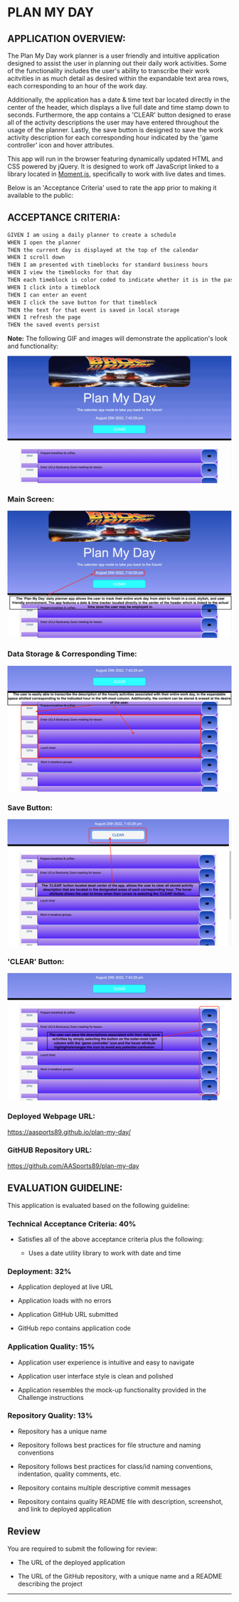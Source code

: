 # PLAN MY DAY 

## APPLICATION OVERVIEW:

The Plan My Day work planner is a user friendly and intuitive application designed to assist the user in planning out their daily work activities. Some of the functionality includes the user's ability to transcribe their work acitvities in as much detail as desired within the expandable text area rows, each corresponding to an hour of the work day.

Additionally, the application has a date & time text bar located directly in the center of the header, which displays a live full date and time stamp down to seconds. Furthermore, the app contains a 'CLEAR' button designed to erase all of the activity descriptions the user may have entered throughout the usage of the planner. Lastly, the save button is designed to save the work activity description for each corresponding hour indicated by the 'game controller' icon and hover attributes.

This app will run in the browser featuring dynamically updated HTML and CSS powered by jQuery. It is designed to work off JavaScript linked to a library located in [Moment.js](https://momentjs.com/), specifically to work with live dates and times.

Below is an 'Acceptance Criteria' used to rate the app prior to making it available to the public:

## ACCEPTANCE CRITERIA:

```md
GIVEN I am using a daily planner to create a schedule
WHEN I open the planner
THEN the current day is displayed at the top of the calendar
WHEN I scroll down
THEN I am presented with timeblocks for standard business hours
WHEN I view the timeblocks for that day
THEN each timeblock is color coded to indicate whether it is in the past, present, or future
WHEN I click into a timeblock
THEN I can enter an event
WHEN I click the save button for that timeblock
THEN the text for that event is saved in local storage
WHEN I refresh the page
THEN the saved events persist
```

**Note:** The following GIF and images will demonstrate the application's look and functionality:

![The following GIF highlights the functionality and overall look of the application.](./assets/images/plan-my-day.gif)


### Main Screen:

![The following image highlights the main screen of the application.](./assets/images/plan-my-day.jpg)


### Data Storage & Corresponding Time:

![The following image highlights the storage area of the work activity descriptions and the corresponding hour.](./assets/images/plan-my-day-2.jpg)


### Save Button:

![The following image highlights the save button functionality.](./assets/images/plan-my-day-3.jpg)


### 'CLEAR' Button:

![The following image highlights the 'CLEAR' button functionality.](./assets/images/plan-my-day-4.jpg)


### Deployed Webpage URL:

https://aasports89.github.io/plan-my-day/

### GitHUB Repository URL:

https://github.com/AASports89/plan-my-day

## EVALUATION GUIDELINE:

This application is evaluated based on the following guideline:

### Technical Acceptance Criteria: 40%

* Satisfies all of the above acceptance criteria plus the following:

  * Uses a date utility library to work with date and time

### Deployment: 32%

* Application deployed at live URL

* Application loads with no errors

* Application GitHub URL submitted

* GitHub repo contains application code

### Application Quality: 15%

* Application user experience is intuitive and easy to navigate

* Application user interface style is clean and polished

* Application resembles the mock-up functionality provided in the Challenge instructions

### Repository Quality: 13%

* Repository has a unique name

* Repository follows best practices for file structure and naming conventions

* Repository follows best practices for class/id naming conventions, indentation, quality comments, etc.

* Repository contains multiple descriptive commit messages

* Repository contains quality README file with description, screenshot, and link to deployed application

## Review

You are required to submit the following for review:

* The URL of the deployed application

* The URL of the GitHub repository, with a unique name and a README describing the project

- - -